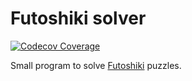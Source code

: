 # Futoshiki solver

[![Codecov Coverage](https://codecov.io/gh/bernaborrero/futoshiki/branch/master/graph/badge.svg)](https://codecov.io/gh/bernaborrero/futoshiki)

Small program to solve [Futoshiki][futoshiki-wikipedia] puzzles.

[futoshiki-wikipedia]: https://en.wikipedia.org/wiki/Futoshiki